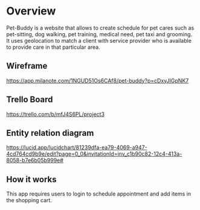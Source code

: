 # Overview

Pet-Buddy is a website that allows to create schedule for pet cares such as pet-sitting, dog walking, pet training, medical need, pet taxi and grooming. It uses geolocation to match a client with service provider who is available to provide care in that particular area.

## Wireframe

https://app.milanote.com/1NGUD51Os6CAf8/pet-buddy?p=cDxyJIGpNK7

## Trello Board

https://trello.com/b/mfJ4S6PL/project3

## Entity relation diagram

https://lucid.app/lucidchart/81239dfa-ea79-4069-a947-4cd764cd9b9e/edit?page=0_0&invitationId=inv_c1b90c82-12c4-413a-8058-b7e6b05b999e#

## How it works

This app requires users to login to schedule appointment and add items in the shopping cart.
